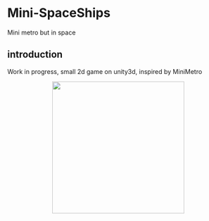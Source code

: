 # Mini-SpaceShips
Mini metro but in space
## introduction
Work in progress, small 2d game on unity3d, inspired by MiniMetro
<p align="center">
    <img src="https://raw.githubusercontent.com/gualt1995/equity/master/Screens/Mini%20Space.PNG" width="300" title="">
</p>
